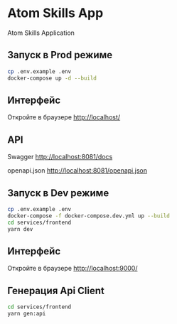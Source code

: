 # Atom Skills App

Atom Skills Application

## Запуск в Prod режиме
```bash
cp .env.example .env
docker-compose up -d --build
```

## Интерфейс
Откройте в браузере <http://localhost/>

## API
Swagger
<http://localhost:8081/docs>

openapi.json
<http://localhost:8081/openapi.json>


## Запуск в Dev режиме
```bash
cp .env.example .env
docker-compose -f docker-compose.dev.yml up --build
cd services/frontend
yarn dev
```

## Интерфейс
Откройте в браузере <http://localhost:9000/>

## Генерация Api Client

```bash
cd services/frontend
yarn gen:api
```
